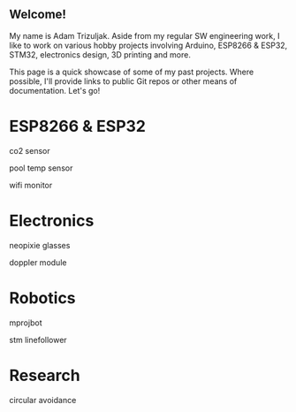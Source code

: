## Welcome!

<!-- [Foo](foo.md) -->

<!-- [About](content/about.md) -->

<!-- ![here comes det boi](img/det_boi.png) -->

<!-- [![here comes det boi](img/det_boi.png)](content/about.md) -->

<!-- ![external img](https://raw.githubusercontent.com/3zuli/mprojbot/b812f7e31bb7c099ba0bedb2b416fd8bb5911eaf/doc/mprojbotPID.JPG) -->

My name is Adam Trizuljak. Aside from my regular SW engineering work, I like to work on various hobby projects involving Arduino, ESP8266 & ESP32, STM32, electronics design, 3D printing and more. 
<!-- I have built several mobile robots, WiFi-connected sensors,  -->

This page is a quick showcase of some of my past projects. Where possible, I'll provide links to public Git repos or other means of documentation. Let's go!

# ESP8266 & ESP32
co2 sensor

pool temp sensor

wifi monitor

# Electronics
neopixie glasses

doppler module

# Robotics
mprojbot

stm linefollower

# Research
circular avoidance